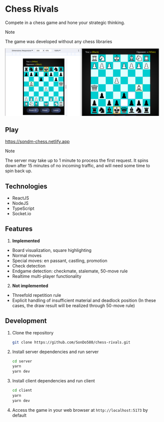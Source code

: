 # Chess Rivals

Compete in a chess game and hone your strategic thinking.

> [!NOTE]
> The game was developed without any chess libraries

![Chess-Rivals](https://github.com/SonDo580/chess-rivals/blob/main/client/public/chess-battle.png)

## Play

https://sondm-chess.netlify.app

> [!NOTE]
> The server may take up to 1 minute to process the first request. It spins down after 15 minutes of no incoming traffic, and will need some time to spin back up.

## Technologies

- ReactJS
- NodeJS
- TypeScript
- Socket.io

## Features

1. **Implemented**

- Board visualization, square highlighting
- Normal moves
- Special moves: en passant, castling, promotion
- Check detection
- Endgame detection: checkmate, stalemate, 50-move rule
- Realtime multi-player functionality

2. **Not implemented**

- Threefold repetition rule
- Explicit handling of insufficient material and deadlock position (In these cases, the draw result will be realized through 50-move rule)

## Development

1. Clone the repository

   ```bash
   git clone https://github.com/SonDo580/chess-rivals.git
   ```

2. Install server dependencies and run server

   ```bash
   cd server
   yarn
   yarn dev
   ```

3. Install client dependencies and run client

   ```bash
   cd client
   yarn
   yarn dev
   ```

4. Access the game in your web browser at `http://localhost:5173` by default
